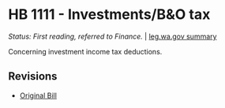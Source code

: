 # HB 1111 - Investments/B&O tax
*Status: First reading, referred to Finance.* | [leg.wa.gov summary](https://app.leg.wa.gov/billsummary?BillNumber=1111&Year=2021)

Concerning investment income tax deductions.

## Revisions
* [Original Bill](1/)